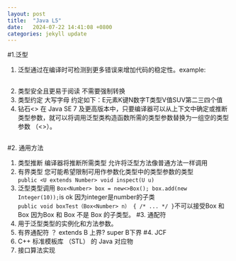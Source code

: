 ```yaml
---
layout: post
title:  "Java L5"
date:   2024-07-22 14:41:08 +0800
categories: jekyll update
---
```

#1.泛型  
1. 泛型通过在编译时可检测到更多错误来增加代码的稳定性。example:  
``` Box<Integer> integerBox = new Box<Integer>();
```
2. 类型安全且更易于阅读 不需要强制转换
3. 类型约定 大写字母 约定如下：E元素K键N数字T类型V值SUV第二三四个值
4. 钻石<>
在 Java SE 7 及更高版本中，只要编译器可以从上下文中确定或推断类型参数，就可以将调用泛型类构造函数所需的类型参数替换为一组空的类型参数 （<>）。  
```Box<Integer> integerBox = new Box<>();
```
#2. 通用方法
1. 类型推断 编译器将推断所需类型 允许将泛型方法像普通方法一样调用
2. 有界类型  您可能希望限制可用作参数化类型中的类型参数的类型  
```public <U extends Number> void inspect(U u)```
3. 泛型类型调用 ```Box<Number> box = new<>Box(); box.add(new Integer(10));```is ok 因为integer是number的子类  
```public void boxTest（Box<Number> n） { /* ... */ }```不可以接受Box<Integer> 和 Box<Double> 因为Box<Integer> 和 Box<Double> 不是 Box 的子类型<Number>。
#3. 通配符  
1. 用于泛型类型的实例化和方法参数。
2. 有界通配符 ？ extends B 上界? super B下界
#4. JCF  
1. C++ 标准模板库 （STL） 的 Java 对应物
2. 接口算法实现



